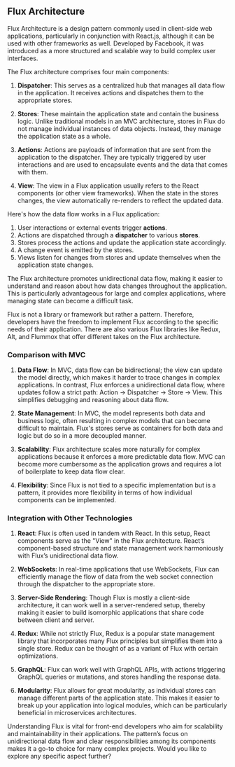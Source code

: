 ## Flux Architecture 
Flux Architecture is a design pattern commonly used in client-side web applications, particularly in conjunction with React.js, although it can be used with other frameworks as well. Developed by Facebook, it was introduced as a more structured and scalable way to build complex user interfaces.

The Flux architecture comprises four main components:

1. **Dispatcher**: This serves as a centralized hub that manages all data flow in the application. It receives actions and dispatches them to the appropriate stores.

2. **Stores**: These maintain the application state and contain the business logic. Unlike traditional models in an MVC architecture, stores in Flux do not manage individual instances of data objects. Instead, they manage the application state as a whole.

3. **Actions**: Actions are payloads of information that are sent from the application to the dispatcher. They are typically triggered by user interactions and are used to encapsulate events and the data that comes with them.

4. **View**: The view in a Flux application usually refers to the React components (or other view frameworks). When the state in the stores changes, the view automatically re-renders to reflect the updated data.

Here's how the data flow works in a Flux application:

1. User interactions or external events trigger **actions**.
2. Actions are dispatched through a **dispatcher** to various **stores**.
3. Stores process the actions and update the application state accordingly.
4. A change event is emitted by the stores.
5. Views listen for changes from stores and update themselves when the application state changes.

The Flux architecture promotes unidirectional data flow, making it easier to understand and reason about how data changes throughout the application. This is particularly advantageous for large and complex applications, where managing state can become a difficult task.

Flux is not a library or framework but rather a pattern. Therefore, developers have the freedom to implement Flux according to the specific needs of their application. There are also various Flux libraries like Redux, Alt, and Flummox that offer different takes on the Flux architecture.

### Comparison with MVC

1. **Data Flow**: In MVC, data flow can be bidirectional; the view can update the model directly, which makes it harder to trace changes in complex applications. In contrast, Flux enforces a unidirectional data flow, where updates follow a strict path: Action -> Dispatcher -> Store -> View. This simplifies debugging and reasoning about data flow.

2. **State Management**: In MVC, the model represents both data and business logic, often resulting in complex models that can become difficult to maintain. Flux's stores serve as containers for both data and logic but do so in a more decoupled manner.

3. **Scalability**: Flux architecture scales more naturally for complex applications because it enforces a more predictable data flow. MVC can become more cumbersome as the application grows and requires a lot of boilerplate to keep data flow clear.

4. **Flexibility**: Since Flux is not tied to a specific implementation but is a pattern, it provides more flexibility in terms of how individual components can be implemented.

### Integration with Other Technologies

1. **React**: Flux is often used in tandem with React. In this setup, React components serve as the "View" in the Flux architecture. React’s component-based structure and state management work harmoniously with Flux’s unidirectional data flow.

2. **WebSockets**: In real-time applications that use WebSockets, Flux can efficiently manage the flow of data from the web socket connection through the dispatcher to the appropriate store.

3. **Server-Side Rendering**: Though Flux is mostly a client-side architecture, it can work well in a server-rendered setup, thereby making it easier to build isomorphic applications that share code between client and server.

4. **Redux**: While not strictly Flux, Redux is a popular state management library that incorporates many Flux principles but simplifies them into a single store. Redux can be thought of as a variant of Flux with certain optimizations.

5. **GraphQL**: Flux can work well with GraphQL APIs, with actions triggering GraphQL queries or mutations, and stores handling the response data.

6. **Modularity**: Flux allows for great modularity, as individual stores can manage different parts of the application state. This makes it easier to break up your application into logical modules, which can be particularly beneficial in microservices architectures.

Understanding Flux is vital for front-end developers who aim for scalability and maintainability in their applications. The pattern’s focus on unidirectional data flow and clear responsibilities among its components makes it a go-to choice for many complex projects. Would you like to explore any specific aspect further?
